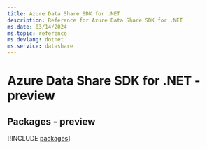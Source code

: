 ```yaml
---
title: Azure Data Share SDK for .NET
description: Reference for Azure Data Share SDK for .NET
ms.date: 03/14/2024
ms.topic: reference
ms.devlang: dotnet
ms.service: datashare
---
```

# Azure Data Share SDK for .NET - preview
## Packages - preview
[!INCLUDE [packages](data-share-index.md)]